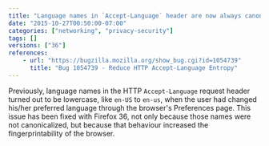 ```yaml
---
title: "Language names in `Accept-Language` header are now always canonicalized"
date: "2015-10-27T00:50:00-07:00"
categories: ["networking", "privacy-security"]
tags: []
versions: ["36"]
references:
    - url: "https://bugzilla.mozilla.org/show_bug.cgi?id=1054739"
      title: "Bug 1054739 - Reduce HTTP Accept-Language Entropy"
---
```

Previously, language names in the HTTP `Accept-Language` request header turned out to be lowercase, like `en-US` to `en-us`, when the user had changed his/her preferred language through the browser's Preferences page. This issue has been fixed with Firefox 36, not only because those names were not canonicalized, but because that behaviour increased the fingerprintability of the browser.
